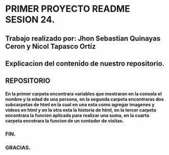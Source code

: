 #  PRIMER PROYECTO README SESION 24.
## Trabajo realizado por: Jhon Sebastian Quinayas Ceron y Nicol Tapasco Ortíz



## Explicacion del contenido de nuestro repositorio.
## REPOSITORIO




#### En la primer carpeta encontrara variables que mostraran en la consola el nombre y la edad de una persona, en la segunda carpeta encontraras dos subcarpetas de html en la cual en una esta como agregar imagenes y videos en html y en la otra esta la historia de html, en la tercer carpeta  encontrara la funcion aplicada para realizar una suma, en la cuarta carpeta encotrara la funcion de un contador de visitas. 

### FIN.
### GRACIAS.
